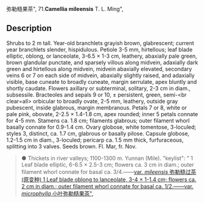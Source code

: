 弥勒糙果茶",
71.**Camellia mileensis** T. L. Ming",

## Description
Shrubs to 2 m tall. Year-old branchlets grayish brown, glabrescent; current year branchlets slender, hispidulous. Petiole 3-5 mm, hirtellous; leaf blade elliptic, oblong, or lanceolate, 3-6.5 × 1-3 cm, leathery, abaxially pale green, brown glandular punctate, and sparsely villous along midvein, adaxially dark green and hirtellous along midvein, midvein abaxially elevated, secondary veins 6 or 7 on each side of midvein, abaxially slightly raised, and adaxially visible, base cuneate to broadly cuneate, margin serrulate, apex bluntly and shortly caudate. Flowers axillary or subterminal, solitary, 2-3 cm in diam., subsessile. Bracteoles and sepals 9 or 10, ± persistent, green, semi-&lt;br clear=all&gt; orbicular to broadly ovate, 2-5 mm, leathery, outside gray pubescent, inside glabrous, margin membranous. Petals 7 or 8, white or pale pink, obovate, 2-2.5 × 1.4-1.8 cm, apex rounded; inner 5 petals connate for 4-5 mm. Stamens ca. 1.8 cm; filaments glabrous; outer filament whorl basally connate for 0.9-1.4 cm. Ovary globose, white tomentose, 3-loculed; styles 3, distinct, ca. 1.7 cm, glabrous or basally pilose. Capsule globose, 1.2-1.5 cm in diam., 3-loculed; pericarp ca. 1.5 mm thick, furfuraceous, splitting into 3 valves. Seeds brown. Fl. Mar, fr. Nov.

> ●  Thickets in river valleys; 1100-1300 m. Yunnan (Mile).
  "keylist": "
1 Leaf blade elliptic, 6-6.5 × 2.5-3 cm; flowers ca. 3 cm in diam.; outer filament whorl connate for basal ca. 3/4.——<a href='/info/Camellia mileensis var. mileensis?t=foc'>var. *mileensis* 弥勒糙过茶(原变种)
1 Leaf blade oblong to lanceolate, 3-4 × 1-1.4 cm; flowers ca. 2 cm in diam.; outer filament whorl connate for basal ca. 1/2.——<a href='/info/Camellia mileensis var. microphylla?t=foc'>var. *microphylla* 小叶弥勒糙果茶",
